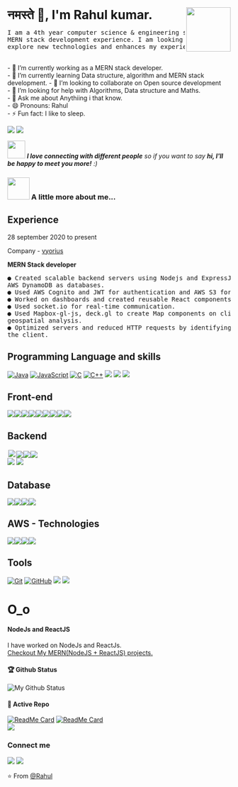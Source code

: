    
<h1 style="display: inline;"> नमस्ते 🙏, I'm Rahul kumar.</h1>

<img align='right' src="https://media.giphy.com/media/M9gbBd9nbDrOTu1Mqx/giphy.gif" width="100">
<pre>I am a 4th year computer science & engineering student with good problem solving skills and
MERN stack development experience. I am looking for an opportunity which allows me to
explore new technologies and enhances my experience</pre> <br>
- 🔭 I’m currently working as a MERN stack developer. <br>
- 🌱 I’m currently learning Data structure, algorithm and MERN stack development. 
- 👯 I’m looking to collaborate on Open source development <br>
- 🤔 I’m looking for help with Algorithms, Data structure and Maths. <br>
- 💬 Ask me about Anythiing i that know.<br>
- 😄 Pronouns: Rahul <br>
- ⚡ Fun fact: I like to sleep.<br>



[![](https://img.shields.io/badge/LinkedIn-Rahul-blue)](https://www.linkedin.com/in/rahul-kumar-36b05a189/)
[![](https://img.shields.io/badge/Gmail-dev.rahul.er%40gmail.com-red)](mailto:dev.rahul.er@gmail.com)

<img src="https://media.giphy.com/media/LnQjpWaON8nhr21vNW/giphy.gif" width="40"> <em><b>I love connecting with different people</b> so if you want to say <b>hi, I'll be happy to meet you more!</b> :)</em>
### <img src="https://media.giphy.com/media/VgCDAzcKvsR6OM0uWg/giphy.gif" width="50"> A little more about me...  

## Experience
28 september 2020 to present

Company - [vyorius](https://vyorius.com/)

**MERN Stack developer**

<pre>
● Created scalable backend servers using Nodejs and ExpressJs and used MongoDB and
AWS DynamoDB as databases.
● Used AWS Cognito and JWT for authentication and AWS S3 for storage.
● Worked on dashboards and created reusable React components.
● Used socket.io for real-time communication.
● Used Mapbox-gl-js, deck.gl to create Map components on client and turf js for real time
geospatial analysis.
● Optimized servers and reduced HTTP requests by identifying the data which can be stored on
the client.
</pre>
## Programming Language and skills
<!--Programming languages shilds--> 
[![Java](https://img.shields.io/badge/Java-orange?style=flat&logo=java&logoColor=white&link=https://github.com/hritik5102)](https://github.com/ats1999)
[![JavaScript](https://img.shields.io/badge/-JavaScript-black?style=flat&logo=javascript&link=https://github.com/hritik5102)](https://github.com/ats1999) 
[![C](https://img.shields.io/badge/-A8B9CC?style=flat&logo=c&logoColor=white&link=https://github.com/hritik5102)](https://github.com/ats1999)
[![C++](https://img.shields.io/badge/-C++-00599C?style=flat&logo=c++&link=https://github.com/hritik5102)](https://github.com/ats1999)
<img src="https://img.shields.io/badge/-JSP-de6c1e?style=flat" > 
<img src="https://img.shields.io/badge/-Problem%20Solving-ffa804?style=flat"> 
<img src="https://img.shields.io/badge/-Database%20Management-4d008f?style=flat"> 

## Front-end
<img src="https://img.shields.io/badge/javascript%20-%23323330.svg?&style=for-the-badge&logo=javascript&logoColor=%23F7DF1E"/><img src="https://img.shields.io/badge/html5%20-%23E34F26.svg?&style=for-the-badge&logo=html5&logoColor=white"/><img src="https://img.shields.io/badge/css3%20-%231572B6.svg?&style=for-the-badge&logo=css3&logoColor=white"/><img src="https://img.shields.io/badge/react%20-%2320232a.svg?&style=for-the-badge&logo=react&logoColor=%2361DAFB"/><img src="https://img.shields.io/badge/bootstrap%20-%23563D7C.svg?&style=for-the-badge&logo=bootstrap&logoColor=white"/><img src="https://img.shields.io/badge/material%20ui%20-%230081CB.svg?&style=for-the-badge&logo=material-ui&logoColor=white"/><img src="https://img.shields.io/badge/redux%20-%23593d88.svg?&style=for-the-badge&logo=redux&logoColor=white"/><img src="https://img.shields.io/badge/jquery%20-%230769AD.svg?&style=for-the-badge&logo=jquery&logoColor=white"/><img src="https://img.shields.io/badge/NextJs%20-%238969AD.svg?&style=for-the-badge&logo=NextJs&logoColor=white"/>


## Backend
<img style="margin:2px;" src="https://img.shields.io/badge/node.js%20-%2343853D.svg?&style=for-the-badge&logo=node.js&logoColor=white"/><img src="https://img.shields.io/badge/java-%23ED8B00.svg?&style=for-the-badge&logo=java&logoColor=white"/><img src="https://img.shields.io/badge/express.js%20-%23404d59.svg?&style=for-the-badge"/><img src="https://img.shields.io/badge/webpack%20-%238DD6F9.svg?&style=for-the-badge&logo=webpack&logoColor=black"/> <br>
<img src="https://img.shields.io/badge/NextJs%20-%238969AD.svg?&style=for-the-badge&logo=NextJs&logoColor=white"/>
<img src="https://img.shields.io/badge/Socket_IO%20-%238009AD.svg?&style=for-the-badge&logo=NextJs&logoColor=white"/>

## Database
<img src="https://img.shields.io/badge/MySql-%23000000.svg?&style=flat&logo=mysql&logoColor=white"/><img src="https://img.shields.io/badge/NoSql-%29900000.svg?&style=flat&logo=nosql&logoColor=white"/><img src="https://img.shields.io/badge/MongoDB-%23009900.svg?&style=flat&logo=mongodb&logoColor=white"/><img src="https://img.shields.io/badge/AWS_DynamoDB-%23789900.svg?&style=flat&logo=dynamodb&logoColor=white"/>

## AWS - Technologies
<img src="https://img.shields.io/badge/AWS-%23440000.svg?&style=flat&logo=aws&logoColor=white"/><img src="https://img.shields.io/badge/AWS_S3-%29120000.svg?&style=flat&logo=s3&logoColor=white"/><img src="https://img.shields.io/badge/AWS_Cognito-%23709900.svg?&style=flat&logo=cognito&logoColor=white"/><img src="https://img.shields.io/badge/AWS_DynamoDB-%23789900.svg?&style=flat&logo=dynamodb&logoColor=white"/>
## Tools
[![Git](https://img.shields.io/badge/-Git-black?style=flat&logo=git&link=https://github.com/hritik5102)](https://github.com/ats1999) 
[![GitHub](https://img.shields.io/badge/-GitHub-181717?style=flat&logo=github&link=https://github.com/hritik5102)](https://github.com/ats1999)
<img src="https://img.shields.io/badge/vercel%20-%23000000.svg?&style=flat&logo=vercel&logoColor=white"/>
<img src="https://img.shields.io/badge/markdown-%23000000.svg?&style=flat&logo=markdown&logoColor=white"/>

# O_o
<h4>NodeJs and ReactJS</h4>
I have worked on NodeJs and ReactJs. 
<br><a href="https://github.com/Ats1999/ats1999/blob/master/MERN.md">Checkout My MERN(NodeJS + ReactJS) projects.</a><br>


#### 🏆 Github Status
![My Github Status](https://github-readme-stats.vercel.app/api?username=ats1999&show_icons=true&hide_border=true&count_private=true)

#### 👀 Active Repo
[![ReadMe Card](https://github-readme-stats.vercel.app/api/pin/?username=ats1999&repo=algorithm)](https://github.com/ats1999/algorithm)
[![ReadMe Card](https://github-readme-stats.vercel.app/api/pin/?username=ats1999&repo=drone-air-mission-planning)](https://github.com/ats1999/drone-air-mission-planning)
<br>
<a href="https://github.com/ats1999">
  <img align="center" src="https://github-readme-stats.vercel.app/api/top-langs/?username=ats1999" />
</a>
<br>

### Connect me
<div><a href="https://github.com/ats1999"><img src="https://img.shields.io/badge/github%20-%23121011.svg?&style=flat&logo=github&logoColor=white"/></a> <a href="https://www.linkedin.com/in/rahul-kumar-36b05a189/"><img src="https://img.shields.io/badge/linkedin%20-%230077B5.svg?&style=flat&logo=linkedin&logoColor=white"/></a>
</div>

⭐️ From [@Rahul](https://github.com/ats1999)   

